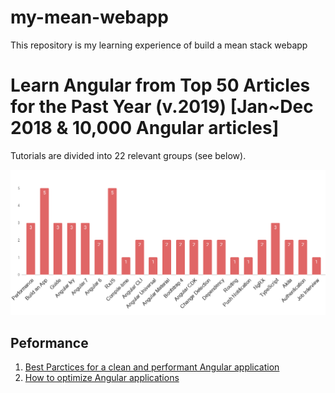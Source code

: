 # my-mean-webapp

This repository is my learning experience of build a mean stack webapp



# Learn Angular from Top 50 Articles for the Past Year (v.2019) [Jan~Dec 2018 & 10,000 Angular articles]
Tutorials are divided into 22 relevant groups (see below).

![Alt text](./images/Angular_Tutorials_Groups.png?raw=true "Title")

## Peformance
  1. [Best Parctices for a clean and performant Angular application](https://medium.freecodecamp.org/best-practices-for-a-clean-and-performant-angular-application-288e7b39eb6f?utm_source=mybridge&utm_medium=blog&utm_campaign=read_more)
  2. [How to optimize Angular applications](https://itnext.io/how-to-optimize-angular-applications-99bfab0f0b7c?utm_source=mybridge&utm_medium=blog&utm_campaign=read_more)
